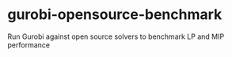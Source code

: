 # gurobi-opensource-benchmark
Run Gurobi against open source solvers to benchmark LP and MIP performance
